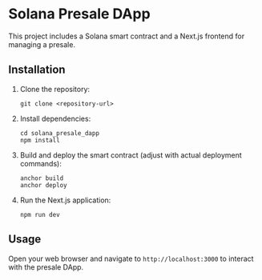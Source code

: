 
# Solana Presale DApp

This project includes a Solana smart contract and a Next.js frontend for managing a presale.

## Installation

1. Clone the repository:
   ```
   git clone <repository-url>
   ```
2. Install dependencies:
   ```
   cd solana_presale_dapp
   npm install
   ```
3. Build and deploy the smart contract (adjust with actual deployment commands):
   ```
   anchor build
   anchor deploy
   ```
4. Run the Next.js application:
   ```
   npm run dev
   ```

## Usage

Open your web browser and navigate to `http://localhost:3000` to interact with the presale DApp.
